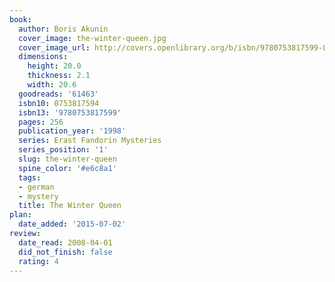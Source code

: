 ```yaml
---
book:
  author: Boris Akunin
  cover_image: the-winter-queen.jpg
  cover_image_url: http://covers.openlibrary.org/b/isbn/9780753817599-L.jpg
  dimensions:
    height: 20.0
    thickness: 2.1
    width: 20.6
  goodreads: '61463'
  isbn10: 0753817594
  isbn13: '9780753817599'
  pages: 256
  publication_year: '1998'
  series: Erast Fandorin Mysteries
  series_position: '1'
  slug: the-winter-queen
  spine_color: '#e6c8a1'
  tags:
  - german
  - mystery
  title: The Winter Queen
plan:
  date_added: '2015-07-02'
review:
  date_read: 2008-04-01
  did_not_finish: false
  rating: 4
---
```

